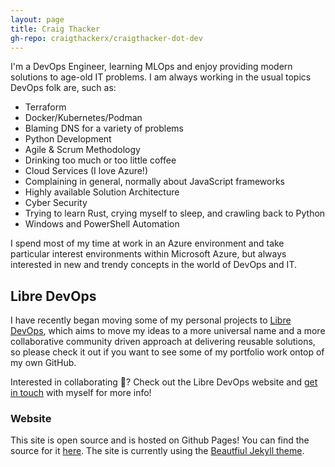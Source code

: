```yaml
---
layout: page
title: Craig Thacker
gh-repo: craigthackerx/craigthacker-dot-dev
---
```


I'm a DevOps Engineer, learning MLOps and enjoy providing modern solutions to age-old IT problems. I am always working in the usual topics DevOps folk are, such as:

- Terraform
- Docker/Kubernetes/Podman
- Blaming DNS for a variety of problems
- Python Development
- Agile & Scrum Methodology
- Drinking too much or too little coffee
- Cloud Services (I love Azure!)
- Complaining in general, normally about JavaScript frameworks
- Highly available Solution Architecture
- Cyber Security
- Trying to learn Rust, crying myself to sleep, and crawling back to Python
- Windows and PowerShell Automation

I spend most of my time at work in an Azure environment and take particular interest environments within Microsoft Azure, but always interested in new and trendy concepts in the world of DevOps and IT.

## Libre DevOps

I have recently began moving some of my personal projects to [Libre DevOps](https://libredevops.org), which aims to move my ideas to a more universal name and a more collaborative community driven approach at delivering reusable solutions, so please check it out if you want to see some of my portfolio work ontop of my own GitHub.

Interested in collaborating :rainbow:?  Check out the Libre DevOps website and [get in touch](mailto:craig@craigthacker.dev) with myself for more info!

### Website

This site is open source and is hosted on Github Pages! You can find the source for it [here](https://github.com/craigthackerx/craigthacker-dot-dev).  The site is currently using the [Beautfiul Jekyll theme](https://github.com/daattali/beautiful-jekyll).
